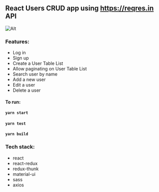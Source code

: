 

## React Users CRUD app using https://reqres.in API 

![Alt](https://github.com/girls-incode/react-users-crud/src/assets/react-users-table-crud-material-ui.jpg "")

### Features:

* Log in
* Sign up
* Create a User Table List
* Allow paginating on User Table List
* Search user by name
* Add a new user
* Edit a user
* Delete a user

#### To run:

#### `yarn start`

#### `yarn test`

#### `yarn build`

### Tech stack:
* react
* react-redux
* redux-thunk
* material-ui
* sass
* axios
